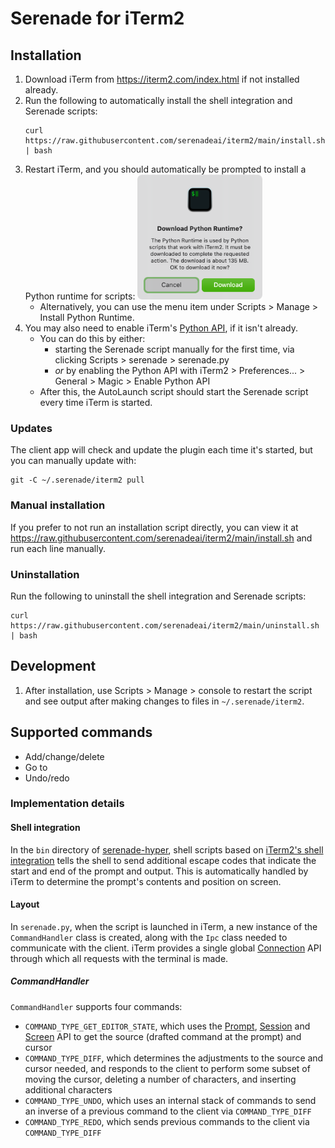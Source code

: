 # Serenade for iTerm2

## Installation

1. Download iTerm from https://iterm2.com/index.html if not installed already.
1. Run the following to automatically install the shell integration and Serenade scripts:
   ```
   curl https://raw.githubusercontent.com/serenadeai/iterm2/main/install.sh | bash
   ```
1. Restart iTerm, and you should automatically be prompted to install a Python runtime for scripts:
    <img src="readme/runtime_prompt.png" width=200 />
    - Alternatively, you can use the menu item under Scripts > Manage > Install Python Runtime.
1. You may also need to enable iTerm's [Python API](https://iterm2.com/python-api-auth.html), if it isn't already.
    - You can do this by either:
        - starting the Serenade script manually for the first time, via clicking Scripts > serenade > serenade.py
        - _or_ by enabling the Python API with iTerm2 > Preferences... > General > Magic > Enable Python API
    - After this, the AutoLaunch script should start the Serenade script every time iTerm is started.
   
### Updates

The client app will check and update the plugin each time it's started, but you can manually update with:
```
git -C ~/.serenade/iterm2 pull
```
 
### Manual installation

If you prefer to not run an installation script directly, you can view it at https://raw.githubusercontent.com/serenadeai/iterm2/main/install.sh and run each line manually.

### Uninstallation

Run the following to uninstall the shell integration and Serenade scripts:
   ```
   curl https://raw.githubusercontent.com/serenadeai/iterm2/main/uninstall.sh | bash
   ```

## Development

1. After installation, use Scripts > Manage > console to restart the script and see output after making changes to files in `~/.serenade/iterm2`.

## Supported commands

- Add/change/delete
- Go to
- Undo/redo

### Implementation details

#### Shell integration

In the `bin` directory of [serenade-hyper](https://github.com/serenadeai/serenade-hyper/tree/main/bin), shell scripts based on [iTerm2's shell integration](https://iterm2.com/documentation-shell-integration.html) tells the shell to send additional escape codes that indicate the start and end of the prompt and output. This is automatically handled by iTerm to determine the prompt's contents and position on screen.

#### Layout

In `serenade.py`, when the script is launched in iTerm, a new instance of the `CommandHandler` class is created, along with the `Ipc` class needed to communicate with the client. iTerm provides a single global [Connection](https://iterm2.com/python-api/connection.html) API through which all requests with the terminal is made.

##### CommandHandler

`CommandHandler` supports four commands:
- `COMMAND_TYPE_GET_EDITOR_STATE`, which uses the [Prompt](https://iterm2.com/python-api/prompt.html), [Session](https://iterm2.com/python-api/session.html) and [Screen](https://iterm2.com/python-api/screen.html) API to get the source (drafted command at the prompt) and cursor
- `COMMAND_TYPE_DIFF`, which determines the adjustments to the source and cursor needed, and responds to the client to perform some subset of moving the cursor, deleting a number of characters, and inserting additional characters
- `COMMAND_TYPE_UNDO`, which uses an internal stack of commands to send an inverse of a previous command to the client via `COMMAND_TYPE_DIFF`
- `COMMAND_TYPE_REDO`, which sends previous commands to the client via `COMMAND_TYPE_DIFF`
